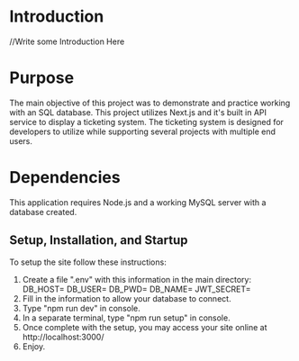 # Introduction
//Write some Introduction Here

# Purpose
The main objective of this project was to demonstrate and practice working with an SQL database. This project utilizes Next.js and it's built in API service to display a ticketing system. The ticketing system is designed for developers to utilize while supporting several projects with multiple end users.

# Dependencies
This application requires Node.js and a working MySQL server with a database created.

## Setup, Installation, and Startup
To setup the site follow these instructions:
1. Create a file ".env" with this information in the main directory: 
	DB_HOST=
	DB_USER=
	DB_PWD=
	DB_NAME=
	JWT_SECRET=
2. Fill in the information to allow your database to connect. 
3. Type "npm run dev" in console.
3. In a separate terminal, type "npm run setup" in console. 
4. Once complete with the setup, you may access your site online at http://localhost:3000/
5. Enjoy.
